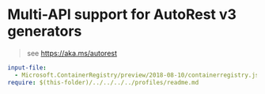 # Multi-API support for AutoRest v3 generators

> see https://aka.ms/autorest

``` yaml $(enable-multi-api)
input-file:
  - Microsoft.ContainerRegistry/preview/2018-08-10/containerregistry.json
require: $(this-folder)/../../../../profiles/readme.md
```
